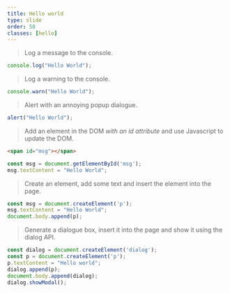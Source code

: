 ```yaml
---
title: Hello world
type: slide
order: 50
classes: [hello]
---
```


> Log a message to the console.

```js
console.log("Hello World");
```

> Log a warning to the console.

```js
console.warn("Hello World");
```


> Alert with an annoying popup dialogue.

```js
alert("Hello World");
```

> Add an element in the DOM *with an id attribute* and use Javascript to update the DOM.

```html
<span id="msg"></span>
```


```js
const msg = document.getElementById('msg');
msg.textContent = "Hello World";
```

> Create an element, add some text and insert the element into the page.

```js
const msg = document.createElement('p');
msg.textContent = "Hello World";
document.body.append(p);
```

> Generate a dialogue box, insert it into the page and show it using the dialog API.

```js
const dialog = document.createElement('dialog');
const p = document.createElement('p');
p.textContent = "Hello world";
dialog.append(p);
document.body.append(dialog);
dialog.showModal();
```